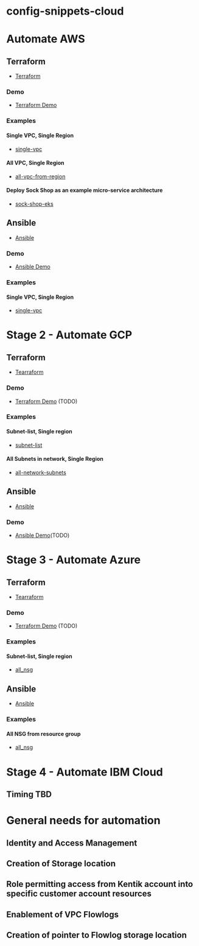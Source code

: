 # config-snippets-cloud

# Automate AWS
## Terraform
* [Terraform](https://github.com/kentik/config-snippets-cloud/tree/master/cloud_AWS/terraform)
### Demo
* [Terraform Demo](https://github.com/kentik/config-snippets-cloud/tree/master/cloud_AWS/terraform/module/demo)
### Examples
#### Single VPC, Single Region
* [single-vpc](https://github.com/kentik/config-snippets-cloud/tree/master/cloud_AWS/terraform/module/examples/single-vpc)
#### All VPC, Single Region
* [all-vpc-from-region](https://github.com/kentik/config-snippets-cloud/tree/master/cloud_AWS/terraform/module/examples/all-vpc-from-region) 
#### Deploy Sock Shop as an example micro-service architecture
* [sock-shop-eks](https://github.com/kentik/config-snippets-cloud/tree/master/cloud_AWS/terraform/module/examples/sock-shop-eks)

## Ansible
* [Ansible](https://github.com/kentik/config-snippets-cloud/tree/master/cloud_AWS/ansible/role)
### Demo
* [Ansible Demo](https://github.com/kentik/config-snippets-cloud/tree/master/cloud_AWS/ansible/role/demo)
### Examples
#### Single VPC, Single Region
* [single-vpc](https://github.com/kentik/config-snippets-cloud/tree/master/cloud_AWS/ansible/role/examples/single-vpc)


# Stage 2 - Automate GCP
## Terraform
* [Tearraform](https://github.com/kentik/config-snippets-cloud/tree/master/cloud_GCP/terraform)
### Demo
* [Terraform Demo](https://github.com/kentik/config-snippets-cloud/tree/master/cloud_GCP/terraform/module/demo) (TODO)
### Examples
#### Subnet-list, Single region
* [subnet-list](https://github.com/kentik/config-snippets-cloud/tree/master/cloud_GCP/terraform/module/examples/subnet-list)
#### All Subnets in network, Single Region
* [all-network-subnets](https://github.com/kentik/config-snippets-cloud/tree/master/cloud_GCP/terraform/module/examples/all-network-subnets)

## Ansible
* [Ansible](https://github.com/kentik/config-snippets-cloud/tree/master/cloud_GCP/terraform)
### Demo
* [Ansible Demo](https://github.com/kentik/config-snippets-cloud/tree/master/cloud_GCP/terraform/module/demo)(TODO)

# Stage 3 - Automate Azure
## Terraform
* [Tearraform](https://github.com/kentik/config-snippets-cloud/tree/master/cloud_Azure/terraform)
### Demo
* [Terraform Demo](https://github.com/kentik/config-snippets-cloud/tree/master/cloud_Azure/terraform/module/demo) (TODO)
### Examples
#### Subnet-list, Single region
* [all_nsg](https://github.com/kentik/config-snippets-cloud/tree/master/cloud_Azure/terraform/module/examples/all_nsg)

## Ansible
* [Ansible](cloud_Azure/ansible)
### Examples
#### All NSG from resource group
* [all_nsg](cloud_Azure/ansible/examples/all_nsg)

# Stage 4 - Automate IBM Cloud
## Timing TBD

# General needs for automation
## Identity and Access Management
## Creation of Storage location
## Role permitting access from Kentik account into specific customer account resources
## Enablement of VPC Flowlogs
## Creation of pointer to Flowlog storage location
